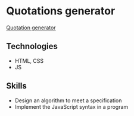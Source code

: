 # Quotations generator
 
[Quotation generator](https://alezh89.github.io/quotegenerator/)

## Technologies

- HTML, CSS
- JS 

## Skills

- Design an algorithm to meet a specification
- Implement the JavaScript syntax in a program
